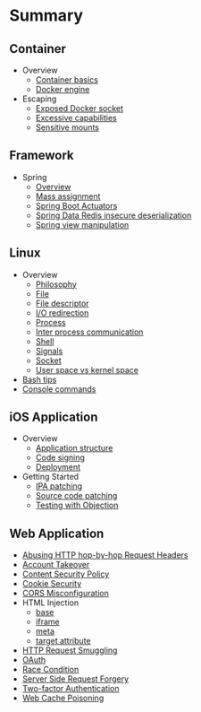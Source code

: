 # Summary

## Container

- Overview
    - [Container basics](Container/Overview/basics.md)
    - [Docker engine](Container/Overview/docker-engine.md)
- Escaping
    - [Exposed Docker socket](Container/Escaping/exposed-docker-socket.md)
    - [Excessive capabilities](Container/Escaping/excessive-capabilities.md)
    - [Sensitive mounts](Container/Escaping/sensitive-mounts.md)

## Framework

- Spring
    - [Overview](Framework/Spring/overview.md)
    - [Mass assignment](Framework/Spring/mass-assignment.md)
    - [Spring Boot Actuators](Framework/Spring/spring-boot-actuators.md)
    - [Spring Data Redis insecure deserialization](Framework/Spring/spring-data-redis-insecure-deserialization.md)
    - [Spring view manipulation](Framework/Spring/view-manipulation.md)

## Linux

- Overview
    - [Philosophy](Linux/Overview/philosophy.md)
    - [File](Linux/Overview/file.md)
    - [File descriptor](Linux/Overview/file-descriptor.md)
    - [I/O redirection](Linux/Overview/io-redirection.md)
    - [Process](Linux/Overview/process.md)
    - [Inter process communication](Linux/Overview/inter-process-communication.md)
    - [Shell](Linux/Overview/shell.md)
    - [Signals](Linux/Overview/signals.md)
    - [Socket](Linux/Overview/socket.md)
    - [User space vs kernel space](Linux/Overview/user-kernel-space.md)
- [Bash tips](Linux/bash_tips.md)
- [Console commands](Linux/console-commands.md)

## iOS Application

- Overview
    - [Application structure](Mobile%20Application/iOS/Overview/app-structure.md)
    - [Code signing](Mobile%20Application/iOS/Overview/code-signing.md)
    - [Deployment](Mobile%20Application/iOS/Overview/deployment.md)
- Getting Started
    - [IPA patching](Mobile%20Application/iOS/Getting%20Started/ipa-patching.md)
    - [Source code patching](Mobile%20Application/iOS/Getting%20Started/source-patching.md)
    - [Testing with Objection](Mobile%20Application/iOS/Getting%20Started/objection.md)

## Web Application

- [Abusing HTTP hop-by-hop Request Headers](/Web%20Application/Abusing%20HTTP%20hop-by-hop%20Request%20Headers/README.md)
- [Account Takeover](/Web%20Application/Account%20Takeover/README.md)
- [Content Security Policy](/Web%20Application/Content%20Security%20Policy/README.md)
- [Cookie Security](/Web%20Application/Cookie%20Security/README.md)
- [CORS Misconfiguration](/Web%20Application/CORS%20Misconfiguration/README.md)
- HTML Injection
    - [base](/Web%20Application/HTML%20Injection/base.md)
    - [iframe](/Web%20Application/HTML%20Injection/iframe.md)
    - [meta](/Web%20Application/HTML%20Injection/meta.md)
    - [target attribute](/Web%20Application/HTML%20Injection/target.md)
- [HTTP Request Smuggling](/Web%20Application/HTTP%20Request%20Smuggling/README.md)
- [OAuth](/Web%20Application/OAuth/README.md)
- [Race Condition](/Web%20Application/Race%20Condition/README.md)
- [Server Side Request Forgery](/Web%20Application/Server%20Side%20Request%20Forgery/README.md)
- [Two-factor Authentication](/Web%20Application/Two-factor%20Authentication/README.md)
- [Web Cache Poisoning](/Web%20Application/Web%20Cache%20Poisoning/README.md)
